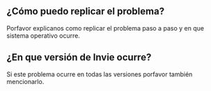 ## ¿Cómo puedo replicar el problema?
Porfavor explicanos como replicar el problema paso a paso y en que sistema operativo ocurre.
## ¿En que versión de Invie ocurre?
Si este problema ocurre en todas las versiones porfavor también mencionarlo.
